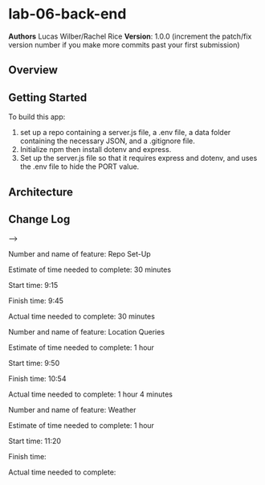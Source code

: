 # lab-06-back-end


**Authors** Lucas Wilber/Rachel Rice
**Version**: 1.0.0 (increment the patch/fix version number if you make more commits past your first submission)

## Overview
<!-- Provide a high level overview of what this application is and why you are building it, beyond the fact that it's an assignment for this class. (i.e. What's your problem domain?) -->

## Getting Started
To build this app:
1. set up a repo containing a server.js file, a .env file, a data folder containing the necessary JSON, and a .gitignore file.
2. Initialize npm then install dotenv and express.
3. Set up the server.js file so that it requires express and dotenv, and uses the .env file to hide the PORT value.

## Architecture
<!-- Provide a detailed description of the application design. What technologies (languages, libraries, etc) you're using, and any other relevant design information. -->

## Change Log
<!-- Use this area to document the iterative changes made to your application as each feature is successfully implemented. Use time stamps. Here's an examples:

01-01-2001 4:59pm - Application now has a fully-functional express server, with a GET route for the location resource.

## Credits and Collaborations
<!-- Give credit (and a link) to other people or resources that helped you build this application. -->
-->



Number and name of feature: Repo Set-Up

Estimate of time needed to complete: 30 minutes

Start time: 9:15

Finish time: 9:45

Actual time needed to complete: 30 minutes


Number and name of feature: Location Queries

Estimate of time needed to complete: 1 hour

Start time: 9:50

Finish time: 10:54

Actual time needed to complete: 1 hour 4 minutes


Number and name of feature: Weather

Estimate of time needed to complete: 1 hour

Start time: 11:20

Finish time: 

Actual time needed to complete: 
